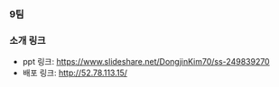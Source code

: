 ### 9팀 

### 소개 링크
* ppt 링크: https://www.slideshare.net/DongjinKim70/ss-249839270
* 배포 링크: http://52.78.113.15/
